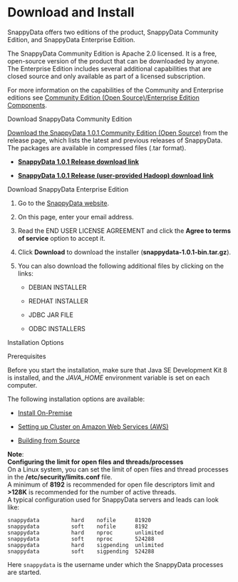 # Download and Install

SnappyData offers two editions of the product, SnappyData Community Edition, and SnappyData Enterprise Edition.

The SnappyData Community Edition is Apache 2.0 licensed. It is a free, open-source version of the product that can be downloaded by anyone.
The Enterprise Edition includes several additional capabilities that are closed source and only available as part of a licensed subscription.

For more information on the capabilities of the Community and Enterprise editions see [Community Edition (Open Source)/Enterprise Edition Components](additional_files/open_source_components.md).

<heading2> Download SnappyData Community Edition</heading2>

[Download the SnappyData 1.0.1 Community Edition (Open Source)](https://github.com/SnappyDataInc/snappydata/releases/) from the release page, which lists the latest and previous releases of SnappyData. The packages are available in compressed files (.tar format).

* [**SnappyData 1.0.1 Release download link**](https://github.com/SnappyDataInc/snappydata/releases/download/v1.0.1/snappydata-1.0.1-bin.tar.gz)

* [**SnappyData 1.0.1 Release (user-provided Hadoop) download link**](https://github.com/SnappyDataInc/snappydata/releases/download/v1.0.1/snappydata-1.0.1-without-hadoop-bin.tar.gz) 

<heading2> Download SnappyData Enterprise Edition</heading2>

1. Go to the [SnappyData website](http://www.snappydata.io/download).

2. On this page, enter your email address.

3. Read the END USER LICENSE AGREEMENT and click the **Agree to terms of service** option to accept it.

4. Click **Download** to download the installer (**snappydata-1.0.1-bin.tar.gz**).

5. You can also download the following additional files by clicking on the links:

	* DEBIAN INSTALLER

	* REDHAT INSTALLER

	* JDBC JAR FILE

	* ODBC INSTALLERS

<heading2>Installation Options</heading2>

<heading3>Prerequisites</heading3>

Before you start the installation, make sure that Java SE Development Kit 8 is installed, and the *JAVA_HOME* environment variable is set on each computer.

The following installation options are available:

* [Install On-Premise](install/install_on_premise.md) <a id="install-on-premise"></a>

* [Setting up Cluster on Amazon Web Services (AWS)](install/setting_up_cluster_on_amazon_web_services.md) <a id="setting-up-cluster-on-amazon-web-services-aws"></a>

* [Building from Source](install/building_from_source.md)<a id="building-from-source"></a>

**Note**:</br>
	**Configuring the limit for open files and threads/processes** </br> 
    On a Linux system, you can set the limit of open files and thread processes in the **/etc/security/limits.conf** file. 
    </br>A minimum of **8192** is recommended for open file descriptors limit and **>128K** is recommended for the number of active threads. 
    </br>A typical configuration used for SnappyData servers and leads can look like:

```no-highlight
snappydata          hard    nofile      81920
snappydata          soft    nofile      8192
snappydata          hard    nproc       unlimited
snappydata          soft    nproc       524288
snappydata          hard    sigpending  unlimited
snappydata          soft    sigpending  524288
```

Here `snappydata` is the username under which the SnappyData processes are started.
